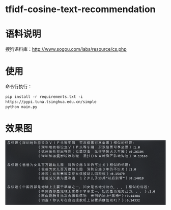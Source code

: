 # tfidf-cosine-text-recommendation

# 语料说明

搜狗语料库：http://www.sogou.com/labs/resource/cs.php

# 使用

命令行执行：
```shell
pip install -r requirements.txt -i https://pypi.tuna.tsinghua.edu.cn/simple
python main.py
```

# 效果图

![](./result_screenshot.png)
